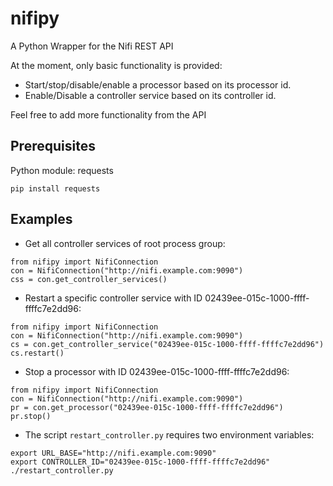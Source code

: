 # nifipy

A Python Wrapper for the Nifi REST API

At the moment, only basic functionality is provided:
* Start/stop/disable/enable a processor based on its processor id.
* Enable/Disable a controller service based on its controller id.

Feel free to add more functionality from the API

## Prerequisites

Python module: requests

```
pip install requests
```

## Examples

* Get all controller services of root process group:
```
from nifipy import NifiConnection
con = NifiConnection("http://nifi.example.com:9090")
css = con.get_controller_services()
````

* Restart a specific controller service with ID 02439ee-015c-1000-ffff-ffffc7e2dd96:
```
from nifipy import NifiConnection
con = NifiConnection("http://nifi.example.com:9090")
cs = con.get_controller_service("02439ee-015c-1000-ffff-ffffc7e2dd96")
cs.restart()
```

* Stop a processor with ID 02439ee-015c-1000-ffff-ffffc7e2dd96:
```
from nifipy import NifiConnection
con = NifiConnection("http://nifi.example.com:9090")
pr = con.get_processor("02439ee-015c-1000-ffff-ffffc7e2dd96")
pr.stop()
```

* The script `restart_controller.py` requires two environment variables:
```
export URL_BASE="http://nifi.example.com:9090"
export CONTROLLER_ID="02439ee-015c-1000-ffff-ffffc7e2dd96"
./restart_controller.py
```


